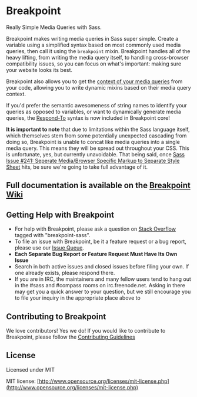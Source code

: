 # Breakpoint

Really Simple Media Queries with Sass.

Breakpoint makes writing media queries in Sass super simple. Create a variable using a simplified syntax based on most commonly used media queries, then call it using the `breakpoint` mixin. Breakpoint handles all of the heavy lifting, from writing the media query itself, to handling cross-browser compatibility issues, so you can focus on what's important: making sure your website looks its best.

Breakpoint also allows you to get the [context of your media queries](https://github.com/at-import/breakpoint/wiki/Breakpoint-Context) from your code, allowing you to write dynamic mixins based on their media query context.

If you'd prefer the semantic awesomeness of string names to identify your queries as opposed to variables, or want to dynamically generate media queries, the [Respond-To](https://github.com/at-import/breakpoint/wiki/Respond-To) syntax is now included in Breakpoint core!

**It is important to note** that due to limitations within the Sass language itself, which themselves stem from some potentially unexpected cascading from doing so, Breakpoint is unable to concat like media queries into a single media query. This means they will be spread out throughout your CSS. This is unfortunate, yes, but currently unavoidable. That being said, once [Sass Issue #241: Seperate Media/Browser Specific Markup to Separate Style Sheet](https://github.com/nex3/sass/issues/241) hits, be sure we're going to take full advantage of it.

## Full documentation is available on the [Breakpoint Wiki](https://github.com/at-import/breakpoint/wiki)

## Getting Help with Breakpoint

- For help with Breakpoint, please ask a question on [Stack Overflow](http://stackoverflow.com/questions/ask) tagged with "breakpoint-sass".
- To file an issue with Breakpoint, be it a feature request or a bug report, please use our [Issue Queue](https://github.com/at-import/breakpoint/issues).
- **Each Separate Bug Report or Feature Request Must Have Its Own Issue**
- Search in both active issues and closed issues before filing your own. If one already exists, please respond there.
- If you are in IRC, the maintainers and many fellow users tend to hang out in the #sass and #compass rooms on irc.freenode.net. Asking in there may get you a quick answer to your question, but we still encourage you to file your inquiry in the appropriate place above to

## Contributing to Breakpoint

We love contributors! Yes we do! If you would like to contribute to Breakpoint, please follow the [Contributing Guidelines](https://github.com/at-import/breakpoint/blob/main/CONTRIBUTING.md)

## License

Licensed under MIT

MIT license: [http://www.opensource.org/licenses/mit-license.php](http://www.opensource.org/licenses/mit-license.php)
